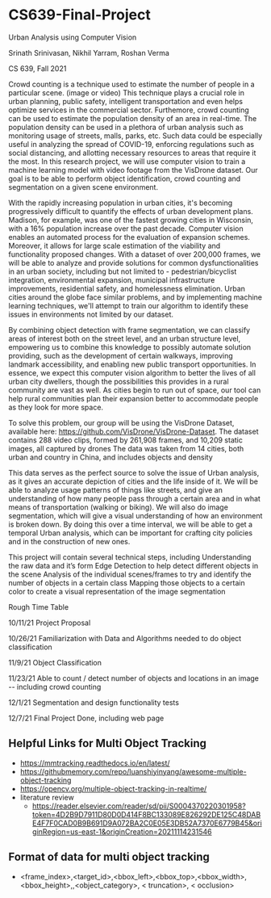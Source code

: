 # CS639-Final-Project


Urban Analysis using Computer Vision

Srinath Srinivasan, Nikhil Yarram, Roshan Verma

CS 639, Fall 2021

Crowd counting is a technique used to estimate the number of people in a particular scene. (image or video) This technique plays a crucial role in urban planning, public safety, intelligent transportation and even helps optimize services in the commercial sector. Furthemore, crowd counting can be used to estimate the population density of an area in real-time. The population density can be used in a plethora of urban analysis such as monitoring usage of streets, malls, parks, etc. Such data could be especially useful in analyzing the spread of COVID-19, enforcing regulations such as social distancing, and allotting necessary resources to areas that require it the most.  In this research project, we will use computer vision to train a machine learning model with video footage from the VisDrone dataset. Our goal is to be able to perform object identification, crowd counting and segmentation on a given scene environment.  

With the rapidly increasing population in urban cities, it's becoming progressively difficult to quantify the effects of urban development plans. Madison, for example, was one of the fastest growing cities in Wisconsin, with a 16% population increase over the past decade. Computer vision enables an automated process for the evaluation of expansion schemes. Moreover, it allows for large scale estimation of the viability and functionality proposed changes. With a dataset of over 200,000 frames, we will be able to analyze and provide solutions for common dysfunctionalities in an urban society, including but not limited to - pedestrian/bicyclist integration, environmental expansion, municipal infrastructure improvements, residential safety, and homelessness elimination. Urban cities around the globe face similar problems, and by implementing machine learning techniques, we'll attempt to train our algorithm to identify these issues in environments not limited by our dataset.

By combining object detection with frame segmentation, we can classify areas of interest both on the street level, and an urban structure level, empowering us to combine this knowledge to possibly automate solution providing, such as the development of certain walkways, improving landmark accessibility, and enabling new public transport opportunities. In essence, we expect this computer vision algorithm to better the lives of all urban city dwellers, though the possibilities this provides in a rural community are vast as well. As cities begin to run out of space, our tool can help rural communities plan their expansion better to accommodate people as they look for more space. 

To solve this problem, our group will be using the VisDrone Dataset, available here: https://github.com/VisDrone/VisDrone-Dataset. The dataset contains
288 video clips, formed by 261,908 frames, and 10,209 static images, all captured by drones
The data was taken from 14 cities, both urban and country in China, and includes objects and density

This data serves as the perfect source to solve the issue of Urban analysis, as it gives an accurate depiction of cities and the life inside of it. We will be able to analyze usage patterns of things like streets, and give an understanding of how many people pass through a certain area and in what means of transportation (walking or biking). We will also do image segmentation, which will give a visual understanding of how an environment is broken down. By doing this over a time interval, we will be able to get a temporal Urban analysis, which can be important for crafting city policies and in the construction of new ones. 

This project will contain several technical steps, including
Understanding the raw data and it’s form
Edge Detection to help detect different objects in the scene
Analysis of the individual scenes/frames to try and identify the number of objects in a certain class
Mapping those objects to a certain color to create a visual representation of the image segmentation










Rough Time Table

10/11/21
Project Proposal

10/26/21
Familiarization with Data and Algorithms needed to do object classification

11/9/21
Object Classification

11/23/21
Able to count / detect number of objects and locations in an image -- including crowd counting

12/1/21
Segmentation and design functionality tests

12/7/21
Final Project Done, including web page

## Helpful Links for Multi Object Tracking 

- https://mmtracking.readthedocs.io/en/latest/
- https://githubmemory.com/repo/luanshiyinyang/awesome-multiple-object-tracking
- https://opencv.org/multiple-object-tracking-in-realtime/
- literature review
    - https://reader.elsevier.com/reader/sd/pii/S0004370220301958?token=4D2B9D7911D80D0D414F8BC133089E826292DE125C48DABE4F7F0CAD0B9B691D9A072BA2C0E05E3DB52A7370E6779B45&originRegion=us-east-1&originCreation=20211114231546

## Format of data for multi object tracking

- <frame_index>,<target_id>,<bbox_left>,<bbox_top>,<bbox_width>,<bbox_height>,<score>,<object_category>,  < truncation>,                < occlusion>
